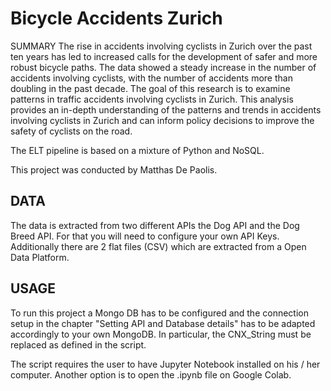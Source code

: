 # Bicycle Accidents Zurich

SUMMARY
The rise in accidents involving cyclists in Zurich over the past ten years has led to increased calls for the development of safer and more robust bicycle paths. The data showed a steady increase in the number of accidents involving cyclists, with the number of accidents more than doubling in the past decade.
The goal of this research is to examine patterns in traffic accidents involving cyclists in Zurich.
This analysis provides an in-depth understanding of the patterns and trends in accidents involving cyclists in Zurich and can inform policy decisions to improve the safety of cyclists on the road.

The ELT pipeline is based on a mixture of Python and NoSQL.

This project was conducted by Matthas De Paolis.

## DATA
The data is extracted from two different APIs the Dog API and the Dog Breed API. For that you will need to configure your own API Keys. Additionally there are 2 flat files (CSV) which are extracted from a Open Data Platform.

## USAGE
To run this project a Mongo DB has to be configured and the connection setup in the chapter "Setting API and Database details" has to be adapted accordingly to your own MongoDB. In particular, the CNX_String must be replaced as defined in the script.

The script requires the user to have Jupyter Notebook installed on his / her computer. Another option is to open the .ipynb file on Google Colab.
